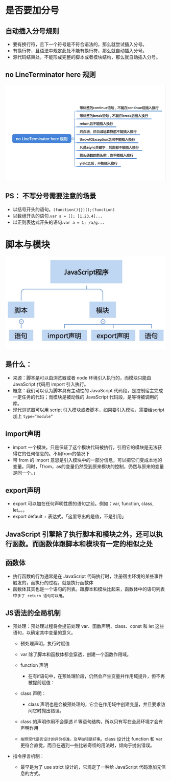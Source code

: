 # 是否要加分号

## 自动插入分号规则
- 要有换行符，且下一个符号是不符合语法的，那么就尝试插入分号。
- 有换行符，且语法中规定此处不能有换行符，那么就自动插入分号。
- 源代码结束处，不能形成完整的脚本或者模块结构，那么就自动插入分号。

## no LineTerminator here 规则
![](/image/78bbd8b0d50c94232bcb0c547551c20.png)

## PS： 不写分号需要注意的场景
- 以括号开头的语句。```(function(){})();(function)```
- 以数组开头的语句.```var a = []; [1,23,4]...```
- 以正则表达式开头的语句.``` var a = 1; /a/g...  ```

# 脚本与模块
![](/image/3f46c80064a8b0019b1cb81b7fd21ef.jpg)
## 是什么：
- 来源：脚本是可以由浏览器或者 node 环境引入执行的，而模块只能由 JavaScript 代码用 import 引入执行。
- 概念：我们可以认为脚本具有主动性的 JavaScript 代码段，是控制宿主完成一定任务的代码；而模块是被动性的 JavaScript 代码段，是等待被调用的库。
- 现代浏览器可以用 script 引入模块或者脚本，如果要引入模块，需要给script加上 `type=“module”`

## import声明
-  import 一个模块，只是保证了这个模块代码被执行，引用它的模块是无法获得它的任何信息的。不用from的情况下
- 带 from 的 import 意思是引入模块中的一部分信息，可以把它们变成本地的变量。同时，「from，as的变量仍然受到原来模块的控制，仍然与原来的变量是同一个。」

## export声明
- export 可以加在任何声明性质的语句之前。例如：var, function, class, let。。。
- export default + 表达式。「这里导出的是值，不是引用」

## JavaScript 引擎除了执行脚本和模块之外，还可以执行函数。而函数体跟脚本和模块有一定的相似之处
## 函数体

- 执行函数的行为通常是在 JavaScript 代码执行时，注册宿主环境的某些事件触发的，而执行的过程，就是执行函数体
- 函数体其实也是一个语句的列表。跟脚本和模块比起来，函数体中的语句列表中`多了 return 语句可以用`。

## JS语法的全局机制

- 预处理：预处理过程将会提前处理 var、函数声明、class、const 和 let 这些语句，以确定其中变量的意义。
  - 预处理声明，执行时赋值
  - var 除了脚本和函数体都会穿透，创建一个函数作用域。

  - function 声明
    - 在有if语句中，在预处理阶段，仍然会产生变量并作用域提升，但不再被提前赋值：
  - class 声明：
    - class 声明也是会被预处理的，它会在作用域中创建变量，并且要求访问它时抛出错误。
  - class 的声明作用不会穿透 if 等语句结构，所以只有写在全局环境才会有声明作用

  - `按照现代语言设计的评价标准，及早抛错是好事`。class 设计比 function 和 var 更符合直觉，而且在遇到一些比较奇怪的用法时，倾向于抛出错误。

- 指令序言机制：
  - 最早是为了 use strict 设计的，它规定了一种给 JavaScript 代码添加元信息的方式。